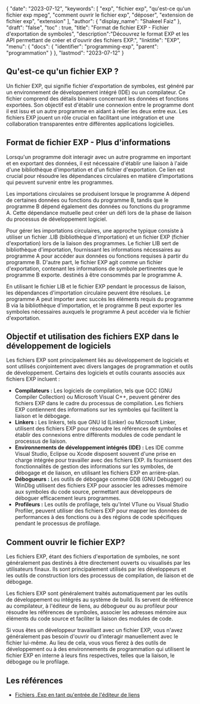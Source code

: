 {
"date": "2023-07-12",
  "keywords": [
"exp",
"fichier exp",
"qu'est-ce qu'un fichier exp mpeg",
"comment ouvrir le fichier exp",
"déposer",
"extension de fichier exp",
"extension"
],
  "author": {
"display_name": "Shakeel Faiz"
},
"draft": "false",
"toc" : true,
"title": "Format de fichier EXP - Fichier d'exportation de symboles",
  "description":"Découvrez le format EXP et les API permettant de créer et d'ouvrir des fichiers EXP.",
"linktitle": "EXP",
  "menu": {
    "docs": {
      "identifier": "programming-exp",
"parent": "programmation"
}
},
"lastmod": "2023-07-12"
}

## Qu'est-ce qu'un fichier EXP ?

Un fichier EXP, qui signifie fichier d'exportation de symboles, est généré par un environnement de développement intégré (IDE) ou un compilateur. Ce fichier comprend des détails binaires concernant les données et fonctions exportées. Son objectif est d'établir une connexion entre le programme dont il est issu et un autre programme en aidant à relier les deux entre eux. Les fichiers EXP jouent un rôle crucial en facilitant une intégration et une collaboration transparentes entre différentes applications logicielles.

## Format de fichier EXP - Plus d'informations

Lorsqu'un programme doit interagir avec un autre programme en important et en exportant des données, il est nécessaire d'établir une liaison à l'aide d'une bibliothèque d'importation et d'un fichier d'exportation. Ce lien est crucial pour résoudre les dépendances circulaires en matière d’importations qui peuvent survenir entre les programmes.

Les importations circulaires se produisent lorsque le programme A dépend de certaines données ou fonctions du programme B, tandis que le programme B dépend également des données ou fonctions du programme A. Cette dépendance mutuelle peut créer un défi lors de la phase de liaison du processus de développement logiciel.

Pour gérer les importations circulaires, une approche typique consiste à utiliser un fichier .LIB (bibliothèque d'importation) et un fichier EXP (fichier d'exportation) lors de la liaison des programmes. Le fichier LIB sert de bibliothèque d'importation, fournissant les informations nécessaires au programme A pour accéder aux données ou fonctions requises à partir du programme B. D'autre part, le fichier EXP agit comme un fichier d'exportation, contenant les informations de symbole pertinentes que le programme B exporte. destinés à être consommés par le programme A.

En utilisant le fichier LIB et le fichier EXP pendant le processus de liaison, les dépendances d'importation circulaire peuvent être résolues. Le programme A peut importer avec succès les éléments requis du programme B via la bibliothèque d'importation, et le programme B peut exporter les symboles nécessaires auxquels le programme A peut accéder via le fichier d'exportation.

## Objectif et utilisation des fichiers EXP dans le développement de logiciels

Les fichiers EXP sont principalement liés au développement de logiciels et sont utilisés conjointement avec divers langages de programmation et outils de développement. Certains des logiciels et outils courants associés aux fichiers EXP incluent :

- **Compilateurs :** Les logiciels de compilation, tels que GCC (GNU Compiler Collection) ou Microsoft Visual C++, peuvent générer des fichiers EXP dans le cadre du processus de compilation. Les fichiers EXP contiennent des informations sur les symboles qui facilitent la liaison et le débogage.
- **Linkers :** Les linkers, tels que GNU ld (Linker) ou Microsoft Linker, utilisent des fichiers EXP pour résoudre les références de symboles et établir des connexions entre différents modules de code pendant le processus de liaison.
- **Environnements de développement intégrés (IDE) :** Les IDE comme Visual Studio, Eclipse ou Xcode disposent souvent d'une prise en charge intégrée pour travailler avec des fichiers EXP. Ils fournissent des fonctionnalités de gestion des informations sur les symboles, de débogage et de liaison, en utilisant les fichiers EXP en arrière-plan.
- **Débogueurs :** Les outils de débogage comme GDB (GNU Debugger) ou WinDbg utilisent des fichiers EXP pour associer les adresses mémoire aux symboles du code source, permettant aux développeurs de déboguer efficacement leurs programmes.
- **Profileurs :** Les outils de profilage, tels qu'Intel VTune ou Visual Studio Profiler, peuvent utiliser des fichiers EXP pour mapper les données de performances à des fonctions ou à des régions de code spécifiques pendant le processus de profilage.

## Comment ouvrir le fichier EXP?

Les fichiers EXP, étant des fichiers d'exportation de symboles, ne sont généralement pas destinés à être directement ouverts ou visualisés par les utilisateurs finaux. Ils sont principalement utilisés par les développeurs et les outils de construction lors des processus de compilation, de liaison et de débogage.

Les fichiers EXP sont généralement traités automatiquement par les outils de développement ou intégrés au système de build. Ils servent de référence au compilateur, à l'éditeur de liens, au débogueur ou au profileur pour résoudre les références de symboles, associer les adresses mémoire aux éléments du code source et faciliter la liaison des modules de code.

Si vous êtes un développeur travaillant avec un fichier EXP, vous n'avez généralement pas besoin d'ouvrir ou d'interagir manuellement avec le fichier lui-même. Au lieu de cela, vous vous fierez à des outils de développement ou à des environnements de programmation qui utilisent le fichier EXP en interne à leurs fins respectives, telles que la liaison, le débogage ou le profilage.

## Les références
* [Fichiers .Exp en tant qu'entrée de l'éditeur de liens](https://learn.microsoft.com/en-us/cpp/build/reference/dot-exp-files-as-linker-input?view=msvc-170)

